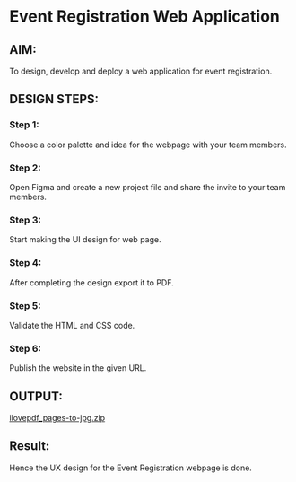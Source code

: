 # Event Registration Web Application

## AIM:
To design, develop and deploy a web application for event registration.

## DESIGN STEPS:

### Step 1:
Choose a color palette and idea for the webpage with your team members.

### Step 2:
Open Figma and create a new project file and share the invite to your team members.

### Step 3:
Start making the UI design for web page.

### Step 4:
After completing the design export it to PDF.

### Step 5:

Validate the HTML and CSS code.

### Step 6:

Publish the website in the given URL.


## OUTPUT:
[ilovepdf_pages-to-jpg.zip](https://github.com/laxman2054/event-registration/files/10515583/ilovepdf_pages-to-jpg.zip)




## Result:
Hence the UX design for the Event Registration webpage is done.
